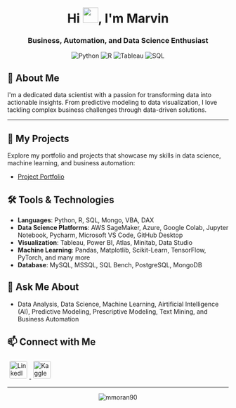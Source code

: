 <h1 align="center">Hi <img src="https://media.giphy.com/media/hvRJCLFzcasrR4ia7z/giphy.gif" width="35">, I'm Marvin</h1>
<h3 align="center">Business, Automation, and Data Science Enthusiast</h3>

<p align="center">
    <img src="https://img.shields.io/badge/Python-Expert-blue" alt="Python">
    <img src="https://img.shields.io/badge/R-Experienced-orange" alt="R">
    <img src="https://img.shields.io/badge/Tableau-Data%20Viz-yellowgreen" alt="Tableau">
    <img src="https://img.shields.io/badge/SQL-Analyst-red" alt="SQL">
</p>

## 🌟 About Me
I'm a dedicated data scientist with a passion for transforming data into actionable insights. From predictive modeling to data visualization, I love tackling complex business challenges through data-driven solutions.

---

## 📂 My Projects
Explore my portfolio and projects that showcase my skills in data science, machine learning, and business automation:
- [Project Portfolio](https://marvin92000.wixsite.com/marvin-moran)

## 🛠️ Tools & Technologies
- **Languages**: Python, R, SQL, Mongo, VBA, DAX
- **Data Science Platforms**: AWS SageMaker, Azure, Google Colab, Jupyter Notebook, Pycharm, Microsoft VS Code, GitHub Desktop
- **Visualization**: Tableau, Power BI, Atlas, Minitab, Data Studio
- **Machine Learning**: Pandas, Matplotlib, Scikit-Learn, TensorFlow, PyTorch, and many more
- **Database**: MySQL, MSSQL, SQL Bench, PostgreSQL, MongoDB

## 💬 Ask Me About
- Data Analysis, Data Science, Machine Learning, Airtificial Intelligence (AI), Predictive Modeling, Prescriptive Modeling, Text Mining, and Business Automation

## 📫 Connect with Me
<p align="left">
    <a href="https://linkedin.com/in/marvin-moran-mba-a45509104" target="_blank">
        <img src="https://cdn.simpleicons.org/linkedin/0A66C2" alt="LinkedIn" height="40" width="40" style="border-radius: 8px; padding: 5px;"/>
    </a>
    <a href="https://kaggle.com/marvinmoran" target="_blank">
        <img src="https://cdn.simpleicons.org/kaggle/20BEFF" alt="Kaggle" height="40" width="40" style="border-radius: 8px; padding: 5px;"/>
    </a>
</p>

---

<p align="center">
    <img src="https://github-readme-stats.vercel.app/api/top-langs?username=mmoran90&show_icons=true&locale=en&layout=compact" alt="mmoran90" />
</p>
